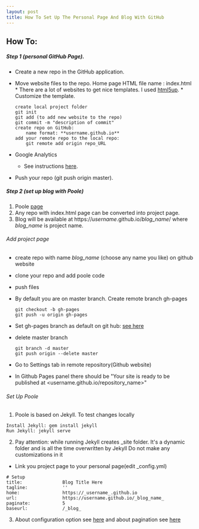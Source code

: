 ```yaml
---
layout: post
title: How To Set Up The Personal Page And Blog With GitHub
---
```


## How To:

##### Step 1 (personal GitHub Page).
* Create a new repo in the GitHub application.
* Move website files to the repo. Home page HTML file name : index.html
        * There are a lot of websites to get nice templates. I used [html5up](https://html5up.net/).
        * Customize the template.

	```
	create local project folder
	git init
	git add (to add new website to the repo)
	git commit -m "description of commit"
	create repo on GitHub:
		name format: **username.github.io**
	add your remote repo to the local repo:
		git remote add origin repo_URL
	```
* Google Analytics
	* See instructions [here](https://support.google.com/analytics/answer/1008015?hl=en).
* Push your repo (git push origin master).

##### Step 2 (set up blog with Poole)
1. Poole [page](https://github.com/poole/poole)
2. Any repo with index.html page can be converted into project page.
3. Blog will be available at https://_username_.github.io/_blog_name_/ where _blog_name_ is project name.

###### Add project page
* create repo with name _blog_name_ (choose any name you like) on github website
* clone your repo and add poole code
* push files
* By default you are on master branch. Create remote branch gh-pages

	```
	git checkout -b gh-pages
	git push -u origin gh-pages
	```
* Set gh-pages branch as default on git hub: [see here](https://help.github.com/articles/setting-the-default-branch/)
* delete master branch
	```
 	git branch -d master
	git push origin --delete master
	```
* Go to Settings tab in remote repository(Github website)
* In Github Pages panel there should be "Your site is ready to be published at <username.github.io/repository_name>"

###### Set Up Poole
1. Poole is based on Jekyll. To test changes locally

```
Install Jekyll: gem install jekyll
Run Jekyll: jekyll serve
```
2. Pay attention: while running Jekyll creates _site folder. It's a dynamic folder and is all the time overwritten by Jekyll
Do not make any customizations in it

* Link you project page to your personal page(edit _config.yml)

```
# Setup
title:               Blog Title Here
tagline:             ''
home:                https://_username_.github.io
url:                 https://username.github.io/_blog_name_
paginate:            5
baseurl:             /_blog_

```

3. About configuration option see [here](https://jekyllrb.com/docs/configuration/options/) and about pagination see [here](https://jekyllrb.com/docs/pagination/)

